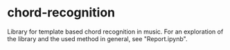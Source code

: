 # chord-recognition

Library for template based chord recognition in music. For an exploration of the library and the used method in general, see "Report.ipynb".
